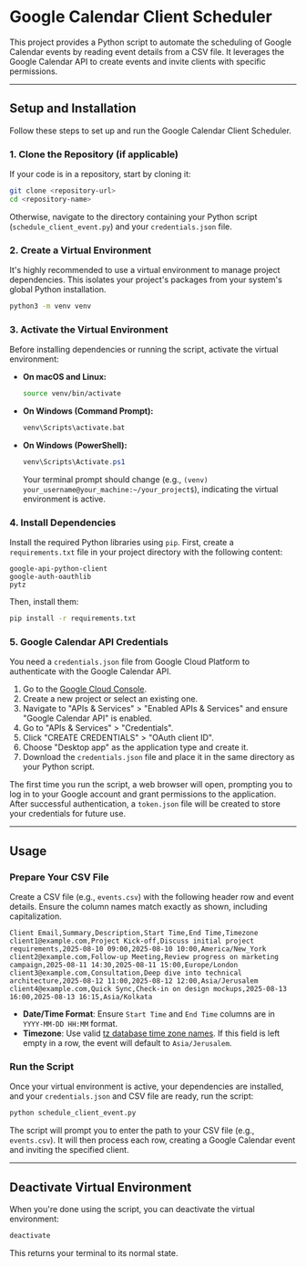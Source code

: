 # Google Calendar Client Scheduler

This project provides a Python script to automate the scheduling of Google Calendar events by reading event details from a CSV file. It leverages the Google Calendar API to create events and invite clients with specific permissions.

-----

## Setup and Installation

Follow these steps to set up and run the Google Calendar Client Scheduler.

### 1\. Clone the Repository (if applicable)

If your code is in a repository, start by cloning it:

```bash
git clone <repository-url>
cd <repository-name>
```

Otherwise, navigate to the directory containing your Python script (`schedule_client_event.py`) and your `credentials.json` file.

### 2\. Create a Virtual Environment

It's highly recommended to use a virtual environment to manage project dependencies. This isolates your project's packages from your system's global Python installation.

```bash
python3 -m venv venv
```

### 3\. Activate the Virtual Environment

Before installing dependencies or running the script, activate the virtual environment:

  * **On macOS and Linux:**

    ```bash
    source venv/bin/activate
    ```

  * **On Windows (Command Prompt):**

    ```cmd
    venv\Scripts\activate.bat
    ```

  * **On Windows (PowerShell):**

    ```powershell
    venv\Scripts\Activate.ps1
    ```

    Your terminal prompt should change (e.g., `(venv) your_username@your_machine:~/your_project$`), indicating the virtual environment is active.

### 4\. Install Dependencies

Install the required Python libraries using `pip`. First, create a `requirements.txt` file in your project directory with the following content:

```
google-api-python-client
google-auth-oauthlib
pytz
```

Then, install them:

```bash
pip install -r requirements.txt
```

### 5\. Google Calendar API Credentials

You need a `credentials.json` file from Google Cloud Platform to authenticate with the Google Calendar API.

1.  Go to the [Google Cloud Console](https://console.cloud.google.com/).
2.  Create a new project or select an existing one.
3.  Navigate to "APIs & Services" \> "Enabled APIs & Services" and ensure "Google Calendar API" is enabled.
4.  Go to "APIs & Services" \> "Credentials".
5.  Click "CREATE CREDENTIALS" \> "OAuth client ID".
6.  Choose "Desktop app" as the application type and create it.
7.  Download the `credentials.json` file and place it in the same directory as your Python script.

The first time you run the script, a web browser will open, prompting you to log in to your Google account and grant permissions to the application. After successful authentication, a `token.json` file will be created to store your credentials for future use.

-----

## Usage

### Prepare Your CSV File

Create a CSV file (e.g., `events.csv`) with the following header row and event details. Ensure the column names match exactly as shown, including capitalization.

```csv
Client Email,Summary,Description,Start Time,End Time,Timezone
client1@example.com,Project Kick-off,Discuss initial project requirements,2025-08-10 09:00,2025-08-10 10:00,America/New_York
client2@example.com,Follow-up Meeting,Review progress on marketing campaign,2025-08-11 14:30,2025-08-11 15:00,Europe/London
client3@example.com,Consultation,Deep dive into technical architecture,2025-08-12 11:00,2025-08-12 12:00,Asia/Jerusalem
client4@example.com,Quick Sync,Check-in on design mockups,2025-08-13 16:00,2025-08-13 16:15,Asia/Kolkata
```

  * **Date/Time Format**: Ensure `Start Time` and `End Time` columns are in `YYYY-MM-DD HH:MM` format.
  * **Timezone**: Use valid [tz database time zone names](https://en.wikipedia.org/wiki/List_of_tz_database_time_zones). If this field is left empty in a row, the event will default to `Asia/Jerusalem`.

### Run the Script

Once your virtual environment is active, your dependencies are installed, and your `credentials.json` and CSV file are ready, run the script:

```bash
python schedule_client_event.py
```

The script will prompt you to enter the path to your CSV file (e.g., `events.csv`). It will then process each row, creating a Google Calendar event and inviting the specified client.

-----

## Deactivate Virtual Environment

When you're done using the script, you can deactivate the virtual environment:

```bash
deactivate
```

This returns your terminal to its normal state.
